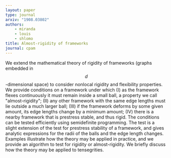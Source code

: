 ```yaml
---
layout: paper
type: journal
arxiv: "1908.03802"
authors:
    - miranda
    - louis
    - shlomo
title: Almost-rigidity of frameworks
journal: cpam
---
```


We extend the mathematical theory of rigidity of frameworks (graphs embedded in $$d$$-dimensional space) to consider nonlocal rigidity and flexibility properties. We provide conditions on a framework under which (I) as the framework flexes continuously it must remain inside a small ball, a property we call "almost-rigidity"; (II) any other framework with the same edge lengths must lie outside a much larger ball; (III) if the framework deforms by some given amount, its edge lengths change by a minimum amount; (IV) there is a nearby framework that is prestress stable, and thus rigid. The conditions can be tested efficiently using semidefinite programming. The test is a slight extension of the test for prestress stability of a framework, and gives analytic expressions for the radii of the balls and the edge length changes. Examples illustrate how the theory may be applied in practice, and we provide an algorithm to test for rigidity or almost-rigidity. We briefly discuss how the theory may be applied to tensegrities.
